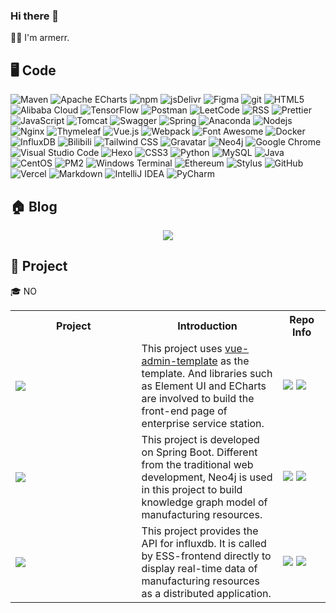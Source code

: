 ### Hi there 👋

🙋‍♂️ I'm armerr.


## 🖥️ Code
<p>
  <img alt="Maven" src="https://img.shields.io/badge/-Maven-C71A36?logo=Apache%20Maven&logoColor=white" />
  <img alt="Apache ECharts" src="https://img.shields.io/badge/-ECharts-AA344D?logo=Apache%20ECharts&logoColor=white" />
  <img alt="npm" src="https://img.shields.io/badge/-NPM-CB3837?logo=npm&logoColor=white" />
  <img alt="jsDelivr" src="https://img.shields.io/badge/-jsDelivr-E84D3D?logo=jsDelivr&logoColor=white" />
  <img alt="Figma" src="https://img.shields.io/badge/-Figma-F24E1E?logo=Figma&logoColor=white" />
  <img alt="git" src="https://img.shields.io/badge/-Git-F05032?logo=git&logoColor=white" />
  <img alt="HTML5" src="https://img.shields.io/badge/-HTML5-E34F26?logo=html5&logoColor=white" />
  <img alt="Alibaba Cloud" src="https://img.shields.io/badge/-Alibaba%20Cloud-FF6A00?logo=Alibaba%20Cloud&logoColor=white" />
  <img alt="TensorFlow" src="https://img.shields.io/badge/-TensorFlow-FF6F00?logo=TensorFlow&logoColor=white" />
  <img alt="Postman" src="https://img.shields.io/badge/-Postman-FF6C37?logo=Postman&logoColor=white" />
  <img alt="LeetCode" src="https://img.shields.io/badge/-LeetCode-FFA116?logo=LeetCode&logoColor=white" />
  <img alt="RSS" src="https://img.shields.io/badge/-RSS-FFA500?logo=RSS&logoColor=white" />
  <img alt="Prettier" src="https://img.shields.io/badge/-Prettier-F7B93E?logo=prettier&logoColor=white" />
  <img alt="JavaScript" src="https://img.shields.io/badge/-JavaScript-F7DF1E?logo=JavaScript&logoColor=white" />
  <img alt="Tomcat" src="https://img.shields.io/badge/-Tomcat-F8DC75?logo=Apache%20Tomcat&logoColor=white" />
  <img alt="Swagger" src="https://img.shields.io/badge/-Swagger-85EA2D?logo=Swagger&logoColor=white" />
  <img alt="Spring" src="https://img.shields.io/badge/-Spring-6DB33F?logo=Spring&logoColor=white" />
  <img alt="Anaconda" src="https://img.shields.io/badge/-Anaconda-44A833?logo=Anaconda&logoColor=white" />
  <img alt="Nodejs" src="https://img.shields.io/badge/-Nodejs-43853d?logo=Node.js&logoColor=white" />
  <img alt="Nginx" src="https://img.shields.io/badge/-Nginx-009639?logo=NGINX&logoColor=white" />
  <img alt="Thymeleaf" src="https://img.shields.io/badge/-Thymeleaf-005F0F?logo=Thymeleaf&logoColor=white" />
  <img alt="Vue.js" src="https://img.shields.io/badge/-Vue.js-4FC08D?logo=Vue.js&logoColor=white" />
  <img alt="Webpack" src="https://img.shields.io/badge/-Webpack-8DD6F9?logo=webpack&logoColor=white" />
  <img alt="Font Awesome" src="https://img.shields.io/badge/-Font%20Awesome-528DD7?logo=Font%20Awesome&logoColor=white" />
  <img alt="Docker" src="https://img.shields.io/badge/-Docker-46a2f1?logo=docker&logoColor=white" />
  <img alt="InfluxDB" src="https://img.shields.io/badge/-InfluxDB-22ADF6?logo=InfluxDB&logoColor=white" />
  <img alt="Bilibili" src="https://img.shields.io/badge/-Bilibili-00A1D6?logo=Bilibili&logoColor=white" />
  <img alt="Tailwind CSS" src="https://img.shields.io/badge/-Tailwind%20CSS-06B6D4?logo=Tailwind%20CSS&logoColor=white" />
  <img alt="Gravatar" src="https://img.shields.io/badge/-Gravatar-1E8CBE?logo=Gravatar&logoColor=white" />
  <img alt="Neo4j" src="https://img.shields.io/badge/-Neo4j-008CC1?logo=Neo4j&logoColor=white" />
  <img alt="Google Chrome" src="https://img.shields.io/badge/-Chrome-4285F4?logo=Google%20Chrome&logoColor=white" />
  <img alt="Visual Studio Code" src="https://img.shields.io/badge/-VS%20Code-007ACC?logo=Visual%20Studio%20Code&logoColor=white" />
  <img alt="Hexo" src="https://img.shields.io/badge/-Hexo-0E83CD?logo=Hexo&logoColor=white" />
  <img alt="CSS3" src="https://img.shields.io/badge/-CSS3-1572B6?logo=CSS3&logoColor=white" />
  <img alt="Python" src="https://img.shields.io/badge/-Python-3776AB?logo=Python&logoColor=white" />
  <img alt="MySQL" src="https://img.shields.io/badge/-MySQL-4479A1?logo=MySQL&logoColor=white" />
  <img alt="Java" src="https://img.shields.io/badge/-Java-007396?logo=Java&logoColor=white" />
  <img alt="CentOS" src="https://img.shields.io/badge/-CentOS-262577?logo=CentOS&logoColor=white" />
  <img alt="PM2" src="https://img.shields.io/badge/-PM2-2B037A?logo=PM2&logoColor=white" />
  <img alt="Windows Terminal" src="https://img.shields.io/badge/-Windows%20Terminal-4D4D4D?logo=Windows%20Terminal&logoColor=white" />
  <img alt="Ethereum" src="https://img.shields.io/badge/-Ethereum-3C3C3D?logo=Ethereum&logoColor=white" />
  <img alt="Stylus" src="https://img.shields.io/badge/-Stylus-333333?logo=Stylus&logoColor=white" />
  <img alt="GitHub" src="https://img.shields.io/badge/-GitHub-181717?logo=GitHub&logoColor=white" />
  <img alt="Vercel" src="https://img.shields.io/badge/-Vercel-000000?logo=Vercel&logoColor=white" />
  <img alt="Markdown" src="https://img.shields.io/badge/-Markdown-000000?logo=Markdown&logoColor=white" />
  <img alt="IntelliJ IDEA" src="https://img.shields.io/badge/-IntelliJ%20IDEA-000000?logo=IntelliJ%20IDEA&logoColor=white" />
  <img alt="PyCharm" src="https://img.shields.io/badge/-PyCharm-000000?logo=PyCharm&logoColor=white" />
</p>


## 🏠 Blog

<div align="center">
  <a href="https://armerr.github.io"><img src="https://od.lk/s/NTRfMjQ1NzIzNzJf/8.jpeg"></a>
</div>


## 🔨 Project

🎓 NO


<table>
  <tr>
    <th width="40%">Project</th>
    <th width="45%">Introduction</th>
    <th width="15%">Repo Info</th>
  </tr>
  <tr>
    <td><a href="https://github.com/ImCa0/ESS-frontend"><img src="https://github-readme-stats.vercel.app/api/pin/?username=ImCa0&repo=ESS-frontend&theme=buefy"></a></td>
    <td>This project uses <a href="https://github.com/PanJiaChen/vue-admin-template">vue-admin-template</a> as the template. And libraries such as Element UI and ECharts are involved to build the front-end page of enterprise service station.</td>
    <td><img src="https://img.shields.io/tokei/lines/github/ImCa0/ESS-frontend"> <img src="https://img.shields.io/github/last-commit/ImCa0/ESS-frontend"></td>
  </tr>
  <tr>
    <td><a href="https://github.com/ImCa0/ESS-backend"><img src="https://github-readme-stats.vercel.app/api/pin/?username=ImCa0&repo=ESS-backend&theme=buefy"></a></td>
    <td>This project is developed on Spring Boot. Different from the traditional web development, Neo4j is used in this project to build knowledge graph model of manufacturing resources.</td>
    <td><img src="https://img.shields.io/tokei/lines/github/ImCa0/ESS-backend"> <img src="https://img.shields.io/github/last-commit/ImCa0/ESS-backend"></td>
  </tr>
  <tr>
    <td><a href="https://github.com/ImCa0/influxdb-api-springboot"><img src="https://github-readme-stats.vercel.app/api/pin/?username=ImCa0&repo=influxdb-api-springboot&theme=buefy"></a></td>
    <td>This project provides the API for influxdb. It is called by ESS-frontend directly to display real-time data of manufacturing resources as a distributed application.</td>
    <td><img src="https://img.shields.io/tokei/lines/github/ImCa0/influxdb-api-springboot"> <img src="https://img.shields.io/github/last-commit/ImCa0/influxdb-api-springboot"></td>
  </tr>
</table>
